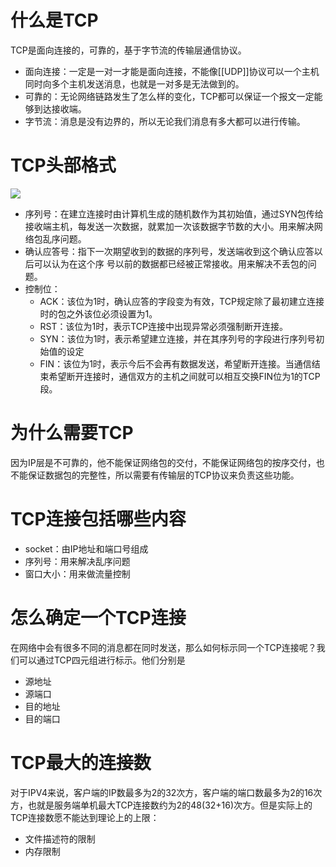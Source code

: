 # 什么是TCP
TCP是面向连接的，可靠的，基于字节流的传输层通信协议。
- 面向连接：一定是一对一才能是面向连接，不能像[[UDP]]协议可以一个主机同时向多个主机发送消息，也就是一对多是无法做到的。
- 可靠的：无论网络链路发生了怎么样的变化，TCP都可以保证一个报文一定能够到达接收端。
- 字节流：消息是没有边界的，所以无论我们消息有多大都可以进行传输。

# TCP头部格式
![](https://tva1.sinaimg.cn/large/008eGmZEgy1go9ykh302pj315k0so0wv.jpg)
- 序列号：在建立连接时由计算机生成的随机数作为其初始值，通过SYN包传给接收端主机，每发送一次数据，就累加一次该数据字节数的大小。用来解决网络包乱序问题。
- 确认应答号：指下一次期望收到的数据的序列号，发送端收到这个确认应答以后可以认为在这个序 号以前的数据都已经被正常接收。用来解决不丢包的问题。
- 控制位：
	- ACK：该位为1时，确认应答的字段变为有效，TCP规定除了最初建立连接时的包之外该位必须设置为1。
	- RST：该位为1时，表示TCP连接中出现异常必须强制断开连接。
	- SYN：该位为1时，表示希望建立连接，并在其序列号的字段进行序列号初始值的设定
	- FIN：该位为1时，表示今后不会再有数据发送，希望断开连接。当通信结束希望断开连接时，通信双方的主机之间就可以相互交换FIN位为1的TCP段。

# 为什么需要TCP
因为IP层是不可靠的，他不能保证网络包的交付，不能保证网络包的按序交付，也不能保证数据包的完整性，所以需要有传输层的TCP协议来负责这些功能。

# TCP连接包括哪些内容
- socket：由IP地址和端口号组成
- 序列号：用来解决乱序问题
- 窗口大小：用来做流量控制

# 怎么确定一个TCP连接
在网络中会有很多不同的消息都在同时发送，那么如何标示同一个TCP连接呢？我们可以通过TCP四元组进行标示。他们分别是
- 源地址
- 源端口
- 目的地址
- 目的端口

# TCP最大的连接数
对于IPV4来说，客户端的IP数最多为2的32次方，客户端的端口数最多为2的16次方，也就是服务端单机最大TCP连接数约为2的48(32+16)次方。但是实际上的TCP连接数愿不能达到理论上的上限：
- 文件描述符的限制
- 内存限制

